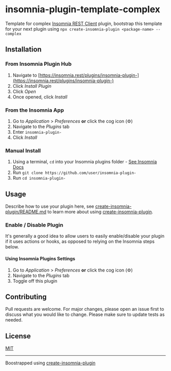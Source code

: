# insomnia-plugin-template-complex
Template for complex [Insomnia REST Client](https://insomnia.rest/) plugin, bootstrap this template for your next plugin using `npx create-insomnia-plugin <package-name> --complex`

## Installation

### From Insomnia Plugin Hub
1. Navigate to [https://insomnia.rest/plugins/insomnia-plugin-](https://insomnia.rest/plugins/insomnia-plugin-)
2. Click _Install Plugin_
3. Click _Open_
4. Once opened, click _Install_

### From the Insomnia App
1. Go to _Application_ > _Preferences_ **or** click the cog icon (⚙️)
2. Navigate to the _Plugins_ tab
3. Enter `insomnia-plugin-`
4. Click _Install_

### Manual Install
1. Using a terminal, `cd` into your Insomnia plugins folder - [See Insomnia Docs](https://docs.insomnia.rest/insomnia/introduction-to-plugins)
2. Run `git clone https://github.com/user/insomnia-plugin-`
3. Run `cd insomnia-plugin-`

## Usage
Describe how to use your plugin here, see [create-insomnia-plugin/README.md](https://gitlab.com/okdv/create-insomnia-plugin) to learn more about using [create-insomnia-plugin]().

### Enable / Disable Plugin
It's generally a good idea to allow users to easily enable/disable your plugin if it uses actions or hooks, as opposed to relying on the Insomnia steps below.

#### Using Insomnia Plugins Settings
1. Go to _Application_ > _Preferences_ **or** click the cog icon (⚙️)
2. Navigate to the _Plugins_ tab
3. Toggle off this plugin

## Contributing 
Pull requests are welcome. For major changes, please open an issue first to discuss what you would like to change.
Please make sure to update tests as needed.

## License
[MIT](https://choosealicense.com/licenses/mit/)

---

Boostrapped using [create-insomnia-plugin](https://gitlab.com/okdv/create-insomnia-plugin)